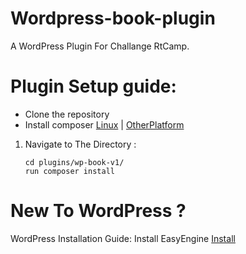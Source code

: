 # Wordpress-book-plugin
A WordPress Plugin For Challange RtCamp.

# Plugin Setup guide:
   + Clone the repository
   + Install composer [Linux](https://www.digitalocean.com/community/tutorials/how-to-install-and-use-composer-on-ubuntu-18-04)         | [OtherPlatform](https://getcomposer.org/)
   1. Navigate to The Directory :<br>
      ```
      cd plugins/wp-book-v1/
      run composer install
      ```

 
# New To WordPress ?
WordPress Installation Guide:
Install  EasyEngine [Install](https://easyengine.io/docs/install/)
